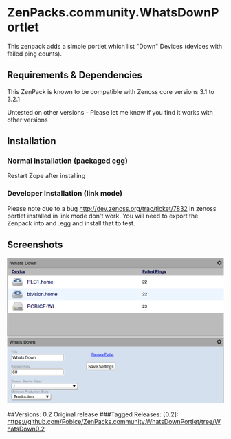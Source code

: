 # ZenPacks.community.WhatsDownPortlet
This zenpack adds a simple portlet which list "Down" Devices (devices with failed ping counts).

## Requirements & Dependencies
This ZenPack is known to be compatible with Zenoss core versions 3.1 to 3.2.1

Untested on other versions - Please let me know if you find it works with other versions

## Installation
### Normal Installation (packaged egg)
Restart Zope after installing

### Developer Installation (link mode)
Please note due to a bug <http://dev.zenoss.org/trac/ticket/7832> in zenoss portlet installed in link mode don't work.  You will need to export the Zenpack into and .egg and install that to test.

## Screenshots
![Whats Down Portlet](https://github.com/Pobice/ZenPacks.community.WhatsDownPortlet/raw/master/docs/whats_down.png)
![Whats Down Portlet - Options](https://github.com/Pobice/ZenPacks.community.WhatsDownPortlet/raw/master/docs/options.png)

##Versions:
0.2 Original release
###Tagged Releases:
[0.2]: https://github.com/Pobice/ZenPacks.community.WhatsDownPortlet/tree/WhatsDown0.2

[Zenoss]: <http://www.zenoss.com/>
[Latest Package]: <https://github.com/downloads/Pobice/ZenPacks.community.WhatsDownPortlet/ZenPacks.community.WhatsDownPortlet-0.2-py2.6.egg.zip>

